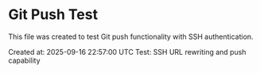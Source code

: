 # Git Push Test

This file was created to test Git push functionality with SSH authentication.

Created at: 2025-09-16 22:57:00 UTC
Test: SSH URL rewriting and push capability

